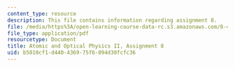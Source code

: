 ```yaml
---
content_type: resource
description: This file contains information regarding assignment 8.
file: /media/https%3A/open-learning-course-data-rc.s3.amazonaws.com/8-422-atomic-and-optical-physics-ii-spring-2013/b5010cf1d440436975f6094d30fcfc36_MIT8_422S13_hw8.pdf
file_type: application/pdf
resourcetype: Document
title: Atomic and Optical Physics II, Assignment 8
uid: b5010cf1-d440-4369-75f6-094d30fcfc36
---
```

